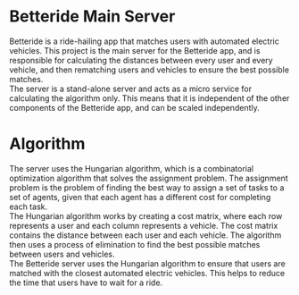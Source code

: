 # Betteride Main Server
Betteride is a ride-hailing app that matches users with automated electric vehicles. This project is the main server for the Betteride app, and is responsible for calculating the distances between every user and every vehicle, and then rematching users and vehicles to ensure the best possible matches.<br>
The server is a stand-alone server and acts as a micro service for calculating the algorithm only. This means that it is independent of the other components of the Betteride app, and can be scaled independently.

# Algorithm
The server uses the Hungarian algorithm, which is a combinatorial optimization algorithm that solves the assignment problem. The assignment problem is the problem of finding the best way to assign a set of tasks to a set of agents, given that each agent has a different cost for completing each task.<br>
The Hungarian algorithm works by creating a cost matrix, where each row represents a user and each column represents a vehicle. The cost matrix contains the distance between each user and each vehicle. The algorithm then uses a process of elimination to find the best possible matches between users and vehicles.<br>
The Betteride server uses the Hungarian algorithm to ensure that users are matched with the closest automated electric vehicles. This helps to reduce the time that users have to wait for a ride.<br>
